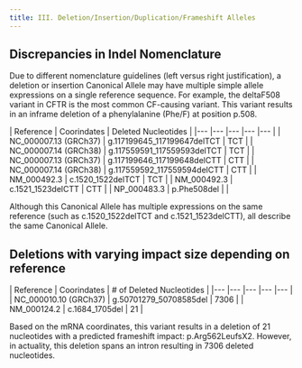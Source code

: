 ```yaml
---
title: III. Deletion/Insertion/Duplication/Frameshift Alleles
---
```


Discrepancies  in Indel Nomenclature
---
Due to different nomenclature guidelines (left versus right justification), a deletion or insertion Canonical Allele may have multiple simple allele expressions on a single reference sequence.
For example, the deltaF508 variant in CFTR is the most common CF-causing variant. This variant results in an inframe deletion of a phenylalanine (Phe/F) at position p.508. 

| Reference   	| Coorindates   	| Deleted Nucleotides   	|
|---	|---	|---	|---	|---	|
| NC_000007.13 (GRCh37)  	| g.117199645_117199647delTCT   	| TCT   	|
| NC_000007.14 (GRCh38)   	| g.117559591_117559593delTCT   	| TCT   	|
| NC_000007.13 (GRCh37)  	| g.117199646_117199648delCTT   	| CTT   	|
| NC_000007.14 (GRCh38)   	| g.117559592_117559594delCTT   	| CTT   	|
| NM_000492.3   	| c.1520_1522delTCT   	| TCT   	|
| NM_000492.3   	| c.1521_1523delCTT   	| CTT   	|
| NP_000483.3   	| p.Phe508del   	|    	|

Although this Canonical Allele has multiple expressions on the same reference (such as c.1520_1522delTCT and c.1521_1523delCTT), all describe the same Canonical Allele.


Deletions with varying impact size depending on reference
---
| Reference   	| Coorindates   	| # of Deleted Nucleotides   	|
|---	|---	|---	|---	|---	|
| NC_000010.10 (GRCh37)  	| g.50701279_50708585del   	| 7306   	|
| NM_000124.2   	| c.1684_1705del   	| 21   	|

Based on the mRNA coordinates, this variant results in a deletion of 21 nucleotides with a predicted frameshift impact: p.Arg562LeufsX2. However, in actuality, this deletion spans an intron resulting in 7306 deleted nucleotides.
